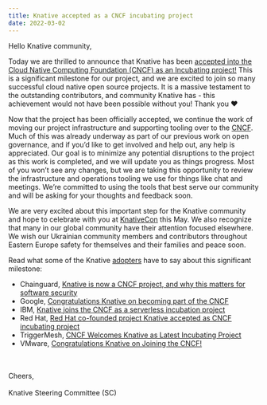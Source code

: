 ```yaml
---
title: Knative accepted as a CNCF incubating project
date: 2022-03-02
---
```


Hello Knative community,

Today we are thrilled to announce that Knative has been [accepted into the Cloud Native Computing Foundation (CNCF) as an Incubating project!](https://www.cncf.io/blog/2022/03/02/knative-accepted-as-a-cncf-incubating-project) This is a significant milestone for our project, and we are excited to join so many successful cloud native open source projects. It is a massive testament to the outstanding contributors, and community Knative has - this achievement would not have been possible without you! Thank you ❤️

Now that the project has been officially accepted, we continue the work of moving our project infrastructure and supporting tooling over to the [CNCF](https://www.cncf.io). Much of this was already underway as part of our previous work on open governance, and if you’d like to get involved and help out, any help is appreciated. Our goal is to minimize any potential disruptions to the project as this work is completed, and we will update you as things progress. Most of you won’t see any changes, but we are taking this opportunity to review the infrastructure and operations tooling we use for things like chat and meetings. We’re committed to using the tools that best serve our community and will be asking for your thoughts and feedback soon.

We are very excited about this important step for the Knative community and hope to celebrate with you at [KnativeCon](https://events.linuxfoundation.org/knativecon-europe) this May. We also recognize that many in our global community have their attention focused elsewhere. We wish our Ukrainian community members and contributors throughout Eastern Europe safety for themselves and their families and peace soon.

Read what some of the Knative [adopters](https://github.com/knative/community/blob/main/ADOPTERS.MD) have to say about this significant milestone:<br>
- Chainguard, [Knative is now a CNCF project, and why this matters for software security](https://blog.chainguard.dev/knative-is-now-a-cncf-project-and-why-this-matters-for-software-security/)<br>
- Google, [Congratulations Knative on becoming part of the CNCF](https://cloud.google.com/blog/products/containers-kubernetes/knative-enters-the-cncf-as-an-incubating-project)<br>
- IBM, [Knative joins the CNCF as a serverless incubation project](https://developer.ibm.com/blogs/knative-joins-the-cncf-as-a-serverless-incubation-project)<br>
- Red Hat, [Red Hat co-founded project Knative accepted as CNCF incubating project](https://www.redhat.com/en/blog/red-hat-co-founded-project-knative-accepted-cncf-incubating-project)<br>
- TriggerMesh, [CNCF Welcomes Knative as Latest Incubating Project](https://www.triggermesh.com/blog/cncf-welcomes-knative-as-latest-incubating-project)<br>
- VMware, [Congratulations Knative on Joining the CNCF!](https://blogs.vmware.com/opensource/2022/03/02/congratulations-knative-on-joining-the-cncf)<br>
<br>
<br>
Cheers,<br>
<br>
Knative Steering Committee (SC)
